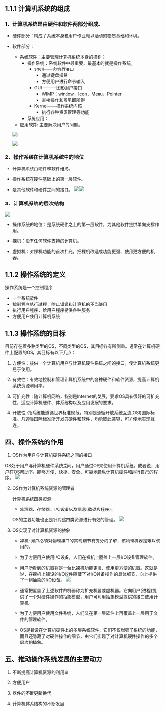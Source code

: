 ## 1.1.1 计算机系统的组成

### 1．计算机系统是由硬件和软件两部分组成。

* 硬件部分：构成了系统本身和用户作业赖以活动的物质基础和环境。

* 软件部分：
  * 系统软件：主要管理计算机系统本身的操作；
    * 操作系统：系统软件中最重要、最基本的就是操作系统。
      * shell——命令行接口
        * 通过键盘操纵
        * 方便用户进行命令输入
      * GUI ———图形用户接口
        * WIMP：window，Icon，Menu，Pointer
        * 直接操作和所见即所得
      * Kernel——操作系统内核
        * 执行各种资源管理等功能
    * 系统应用：
  * 应用软件: 主要解决用户的问题。

  ![](assets/图片1.png)

  ![](assets/计算机系统.png)
### 2．操作系统在计算机系统中的地位

* 计算机系统由硬件和软件组成。

* 操作系统在硬件基础上的第一层软件。

* 是其他软件和硬件之间的接口。
  ![](assets/图片2.png)![](assets/图片3.png)


### 3．计算机系统的层次结构

![](assets/图片4.png)

* 操作系统的地位：是系统硬件之上的第一层软件，为其他软件提供单向支撑作用。

* 裸机：没有任何软件支持的计算机。

* 虚拟机：对裸机功能的首次扩充，把裸机改造成功能更强、使用更方便的机器。

## 1.1.2 操作系统的定义

操作系统是一个控制程序
* 一个系统软件
* 控制程序执行过程，防止错误和计算机的不当使用
* 执行用户程序，给用户程序提供各种服务
* 方便用户使用计算机系统


## 1.1.3 操作系统的目标

目前存在着多种类型的OS，不同类型的OS，其目标各有所侧重。通常在计算机硬件上配置的OS，其目标有以下几点：

1. 方便性：提供一个计算机用户与计算机硬件系统之间的接口，使计算机系统更易于使用。

2. 有效性：有效地控制和管理计算机系统中的各种硬件和软件资源，提高计算机系统资源利用率。

3. 可扩充性：随计算机网络，特别是Internet的发展，要求OS具有很好的可扩充性，适应计算机硬件、体系结构以及应用发展的要求。

4. 开放性 :指系统能遵循世界标准规范，特别是遵循开放系统互连(OSI)国际标准。凡遵循国际标准所开发的硬件和软件，均能彼此兼容，可方便地实现互连。


## 四、操作系统的作用

1. OS作为用户与计算机硬件系统之间的接口

  OS处于用户与计算机硬件系统之间，用户通过OS来使用计算机系统。或者说，用户在OS帮助下，能够方便、快捷、安全、可靠地操纵计算机硬件和运行自己的程序。
  ![](assets/图片5.png)

2. OS作为计算机系统资源的管理者

    计算机系统四类资源:

      * 处理器、存储器、I/O设备以及信息(数据和程序)。

   OS的主要功能也正是针对这四类资源进行有效的管理。
   ![](assets/操作系统地位.png)

3. OS实现了对计算机资源的抽象

    * 裸机: 用户必须对物理接口的实现细节有充分的了解，该物理机器是难以使用的。

    * 为了方便用户使用I/O设备，人们在裸机上覆盖上一层I/O设备管理软件。

    - 用户所看到的机器将是一台比裸机功能更强、使用更方便的机器。这就是说，在裸机上铺设的I/O软件隐藏了对I/O设备操作的具体细节，向上提供了一组抽象的I/O设备。
![](assets/图片6.png)

    - 通常把覆盖了上述软件的机器称为扩充机器或虚机器。它向用户(进程)提供了一个对硬件操作的抽象模型，用户可利用抽象模型提供的接口使用计算机。

    - 为了方便用户使用文件系统，人们又在第一层软件上再覆盖上一层用于文件的管理软件。

    - OS是铺设在计算机硬件上的多层系统软件，它们不仅增强了系统的功能，而且还隐藏了对硬件操作的细节，由它们实现了对计算机硬件操作的多个层次的抽象。

## 五、推动操作系统发展的主要动力

1. 不断提高计算机资源的利用率

2. 方便用户

3. 器件的不断更新换代

4. 计算机体系结构的不断发展

